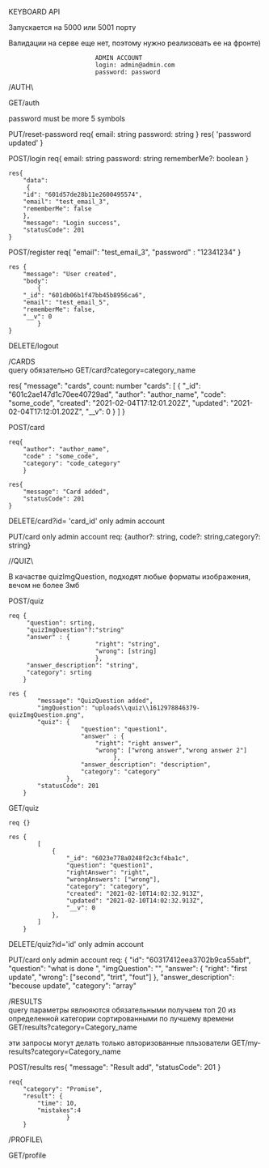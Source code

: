 KEYBOARD API

Запускается на 5000 или 5001 порту

Валидации на серве еще нет, поэтому нужно реализовать ее на фронте)


                            ADMIN ACCOUNT 
                            login: admin@admin.com
                            password: password

/AUTH\

GET/auth

password must be more 5 symbols

PUT/reset-password 
        req{
            email: string
            password: string
            }
        res{
            'password updated'
            }


POST/login req{ email: string password: string rememberMe?: boolean }

    res{
        "data":
         {
        "id": "601d57de28b11e2600495574",
        "email": "test_email_3",
        "rememberMe": false
        },
        "message": "Login success",
        "statusCode": 201
    }

POST/register 
        req{
            "email": "test_email_3",
            "password" : "12341234"
           }

    res {
        "message": "User created",
        "body": 
            {
        "_id": "601db06b1f47bb45b8956ca6",
        "email": "test_email_5",
        "rememberMe": false,
        "__v": 0
            }
    }

DELETE/logout

/CARDS\
query обязательно
GET/card?category=category_name

res{
"message": "cards",
count: number
"cards":
[
{
"_id": "601c2ae147d1c70ee40729ad",
"author": "author_name",
"code": "some_code",
"created": "2021-02-04T17:12:01.202Z",
"updated": "2021-02-04T17:12:01.202Z",
"__v": 0 }
]
}

POST/card

    req{
        "author": "author_name",
        "code" : "some_code",
        "category": "code_category"
        }

    res{
        "message": "Card added",
        "statusCode": 201    
    }
DELETE/card?id= 'card_id'
only admin account


PUT/card
only admin account
        req: {author?: string, code?: string,category?: string}


//QUIZ\\

В качастве quizImgQuestion, подходят любые форматы изображения, вечом не более 3мб

POST/quiz

    req {
         "question": srting,
         "quizImgQuestion"?:"string"
         "answer" : {
                            "right": "string",
                            "wrong": [string]
                            },
         "answer_description": "string",
         "category": srting
        }

    res {
            "message": "QuizQuestion added",
            "imgQuestion": "uploads\\quiz\\1612978846379-quizImgQuestion.png",
            "quiz": {
                        "question": "question1",
                        "answer" : {
                            "right": "right answer",
                            "wrong": ["wrong answer","wrong answer 2"]
                                 },
                        "answer_description": "description",
                        "category": "category"
                    },
            "statusCode": 201
        }

GET/quiz

    req {}

    res {
            [
                {
                    "_id": "6023e778a0248f2c3cf4ba1c",
                    "question": "question1",
                    "rightAnswer": "right",
                    "wrongAnswers": ["wrong"],
                    "category": "category",
                    "created": "2021-02-10T14:02:32.913Z",
                    "updated": "2021-02-10T14:02:32.913Z",
                    "__v": 0
                },
            ]
        }

DELETE/quiz?id='id'
only admin account

PUT/card
only admin account
        req: { "id": "60317412eea3702b9ca55abf",
            "question": "what is done ",
            "imgQuestion": "",
            "answer": {
                    "right": "first update",
                    "wrong": ["second", "trirt", "fout"]
                     },
            "answer_description": "becouse update",
            "category": "array"



/RESULTS\
query параметры явлюяются обязательными
получаем топ 20 из определенной категории сортированными по лучшему времени
GET/results?category=Category_name

эти запросы могут делать только авторизованные пльзователи
GET/my-results?category=Category_name



POST/results 
    res{
        "message": "Result add",
        "statusCode": 201
        }

    req{
        "category": "Promise",
        "result": {
            "time": 10,
            "mistakes":4
                    }
        }

/PROFILE\

GET/profile